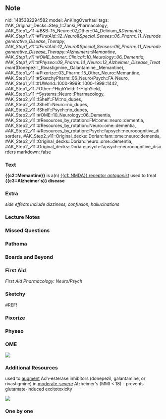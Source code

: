 ## Note
nid: 1485382294582
model: AnKingOverhaul
tags: #AK_Original_Decks::Step_1::Zanki_Pharmacology, #AK_Step1_v11::#B&B::15_Neuro::07_Other::04_Delirium_&_Dementia, #AK_Step1_v11::#FirstAid::12_Neuro_&_Special_Senses::06_Pharm::11_Neurodegenerative_Disease_Therapy, #AK_Step1_v11::#FirstAid::12_Neuro_&_Special_Senses::06_Pharm::11_Neurodegenerative_Disease_Therapy::Alzheimers::Memantine, #AK_Step1_v11::#OME_banner::Clinical::10_Neurology::06_Dementia, #AK_Step1_v11::#Physeo::09_Pharm::14_Neuro::13_Alzheimer_Disease_Treatment_(Donepezil,_Rivastigmine,_Galantamine,_Memantine), #AK_Step1_v11::#Pixorize::03_Pharm::15_Other_Neuro::Memantine, #AK_Step1_v11::#SketchyPharm::06_Neuro/Psych::FA-Neuro, #AK_Step1_v11::#UWorld::1000-9999::1000-1999::1442, #AK_Step1_v11::^Other::^HighYield::1-HighYield, #AK_Step1_v11::^Systems::Neuro::Pharmacology, #AK_Step2_v11::!Shelf::FM::no_dupes, #AK_Step2_v11::!Shelf::Neuro::no_dupes, #AK_Step2_v11::!Shelf::Psych::no_dupes, #AK_Step2_v11::#OME::10_Neurology::06_Dementia, #AK_Step2_v11::#Resources_by_rotation::FM::ome::neuro::dementia, #AK_Step2_v11::#Resources_by_rotation::Neuro::ome::dementia, #AK_Step2_v11::#Resources_by_rotation::Psych::fapsych::neurocognitive_disorders, #AK_Step2_v11::Original_decks::Dorian::fam::ome::neuro::dementia, #AK_Step2_v11::Original_decks::Dorian::neuro::ome::dementia, #AK_Step2_v11::Original_decks::Dorian::psych::fapsych::neurocognitive_disorders
markdown: false

### Text
<div>
  <b>{{c2::Memantine}}</b> is a(n) <u>{{c1::NMDA}} receptor
  <i>antagonist</i></u> used to treat <b>{{c3::Alzheimer's}}
  disease</b>
</div>

### Extra
<i>side effects include dizziness, confusion, hallucinations</i>

### Lecture Notes


### Missed Questions


### Pathoma


### Boards and Beyond


### First Aid
<div>
  <i>First Aid Pharmacology: Neuro/Psych</i>
</div>

### Sketchy
#REF!

### Pixorize


### Physeo


### OME
<div class="ome-widget">
  <a href=
  "https://onlinemeded.org/spa/neurology/dementia/acquire?ref=anki">
  <img src="_OME_AnkiFlashcards_Lesson_6.png"></a>
</div>

### Additional Resources
used to <u>augment</u> Ach-esterase inhibitors (donepezil,
galantamine, or rivastigmine) in <u>moderate-severe</u> Alzheimer's
(MMI < 18) - prevents glutamate-induced excitotoxicity
<div><img src="paste-48073568944592.jpg" style="" class=
"resizer"></div>

### One by one

